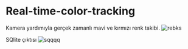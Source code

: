 # Real-time-color-tracking

Kamera yardımıyla gerçek zamanlı mavi ve kırmızı renk takibi.
![rebks](https://user-images.githubusercontent.com/62421679/178112405-8ccbd7af-94fd-4ce5-bf60-177d837ebcb0.PNG)



SQlite çıktısı
![sqqqq](https://user-images.githubusercontent.com/62421679/178111920-2abdb484-809a-493d-975e-dc6e96b21d51.PNG)
